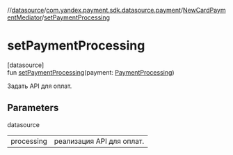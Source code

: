 //[datasource](../../../index.md)/[com.yandex.payment.sdk.datasource.payment](../index.md)/[NewCardPaymentMediator](index.md)/[setPaymentProcessing](set-payment-processing.md)

# setPaymentProcessing

[datasource]\
fun [setPaymentProcessing](set-payment-processing.md)(payment: [PaymentProcessing](../../com.yandex.payment.sdk.datasource.payment.interfaces/-payment-processing/index.md))

Задать API для оплат.

## Parameters

datasource

| | |
|---|---|
| processing | реализация API для оплат. |
